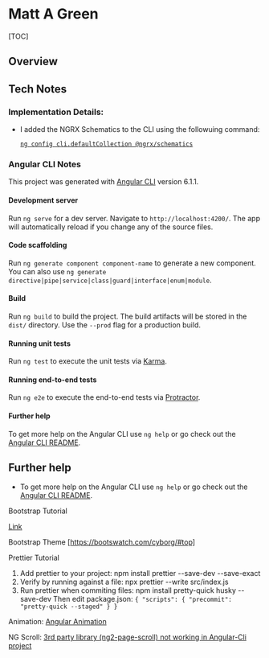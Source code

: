 # Matt A Green

[TOC]

## Overview

## Tech Notes

### Implementation Details:
* I added the NGRX Schematics to the CLI using the followuing command:

  [`ng config cli.defaultCollection @ngrx/schematics`](https://github.com/ngrx/platform/blob/master/docs/schematics/README.md)

### Angular CLI Notes

This project was generated with [Angular CLI](https://github.com/angular/angular-cli) version 6.1.1.

#### Development server

Run `ng serve` for a dev server. Navigate to `http://localhost:4200/`. The app will automatically reload if you change any of the source files.

#### Code scaffolding

Run `ng generate component component-name` to generate a new component. You can also use `ng generate directive|pipe|service|class|guard|interface|enum|module`.

#### Build

Run `ng build` to build the project. The build artifacts will be stored in the `dist/` directory. Use the `--prod` flag for a production build.

#### Running unit tests

Run `ng test` to execute the unit tests via [Karma](https://karma-runner.github.io).

#### Running end-to-end tests

Run `ng e2e` to execute the end-to-end tests via [Protractor](http://www.protractortest.org/).

#### Further help

To get more help on the Angular CLI use `ng help` or go check out the [Angular CLI README](https://github.com/angular/angular-cli/blob/master/README.md).

## Further help
* To get more help on the Angular CLI use `ng help` or go check out the [Angular CLI README](https://github.com/angular/angular-cli/blob/master/README.md).


Bootstrap Tutorial

[Link](https://medium.com/codingthesmartway-com-blog/using-bootstrap-with-angular-c83c3cee3f4a)

Bootstrap Theme
[https://bootswatch.com/cyborg/#top]

Prettier Tutorial
1. Add prettier to your project:
    npm install prettier --save-dev --save-exact
2. Verify by running against a file:
    npx prettier --write src/index.js
3. Run prettier when commiting files:
    npm install pretty-quick husky --save-dev
    Then edit package.json:
    `{ "scripts": { "precommit": "pretty-quick --staged" } }`

Animation:
[Angular Animation](https://alligator.io/angular/animation-angular/)

NG Scroll:
[3rd party library (ng2-page-scroll) not working in Angular-Cli project](https://stackoverflow.com/questions/39040140/3rd-party-library-ng2-page-scroll-not-working-in-angular-cli-project?rq=1)